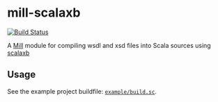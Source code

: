 # mill-scalaxb

[![Build Status](https://travis-ci.org/vic/mill-scalaxb.svg?branch=master)](https://travis-ci.org/vic/mill-scalaxb)


A [Mill][mill] module for compiling wsdl and xsd files into Scala sources using [scalaxb][scalaxb]

## Usage

See the example project buildfile: [`example/build.sc`][example].

[mill]: https://www.lihaoyi.com/mill
[scalaxb]: http://scalaxb.org
[example]: https://github.com/vic/mill-docker/blob/master/example/build.sc
